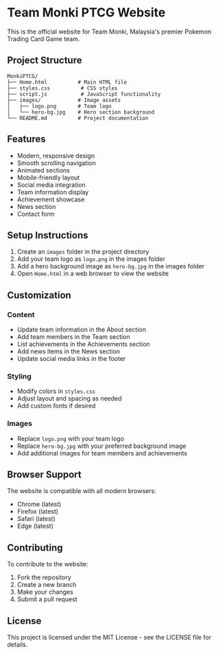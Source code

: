 # Team Monki PTCG Website

This is the official website for Team Monki, Malaysia's premier Pokemon Trading Card Game team.

## Project Structure

```
MonkiPTCG/
├── Home.html          # Main HTML file
├── styles.css          # CSS styles
├── script.js           # JavaScript functionality
├── images/            # Image assets
│   ├── logo.png       # Team logo
│   └── hero-bg.jpg    # Hero section background
└── README.md          # Project documentation
```

## Features

- Modern, responsive design
- Smooth scrolling navigation
- Animated sections
- Mobile-friendly layout
- Social media integration
- Team information display
- Achievement showcase
- News section
- Contact form

## Setup Instructions

1. Create an `images` folder in the project directory
2. Add your team logo as `logo.png` in the images folder
3. Add a hero background image as `hero-bg.jpg` in the images folder
4. Open `Home.html` in a web browser to view the website

## Customization

### Content
- Update team information in the About section
- Add team members in the Team section
- List achievements in the Achievements section
- Add news items in the News section
- Update social media links in the footer

### Styling
- Modify colors in `styles.css`
- Adjust layout and spacing as needed
- Add custom fonts if desired

### Images
- Replace `logo.png` with your team logo
- Replace `hero-bg.jpg` with your preferred background image
- Add additional images for team members and achievements

## Browser Support

The website is compatible with all modern browsers:
- Chrome (latest)
- Firefox (latest)
- Safari (latest)
- Edge (latest)

## Contributing

To contribute to the website:
1. Fork the repository
2. Create a new branch
3. Make your changes
4. Submit a pull request

## License

This project is licensed under the MIT License - see the LICENSE file for details. 